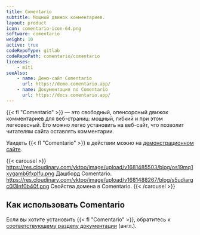 ```yaml
---
title: Comentario
subtitle: Мощный движок комментариев.
layout: product
icon: comentario-icon-64.png
software: comentario
weight: 10
active: true
codeRepoType: gitlab
codeRepoPath: comentario/comentario
licenses:
    - mit1
seeAlso:
    - name: Демо-сайт Comentario
      url: https://demo.comentario.app/
    - name: Документация по Comentario
      url: https://docs.comentario.app/
---
```


{{< fl "Comentario" >}} — это свободный, опенсорсный движок комментариев для веб-страниц: мощный, гибкий и при этом легковесный. Его можно легко установить на веб-сайт, что позволит читателям сайта оставлять комментарии.

Увидеть {{< fl "Comentario" >}} в действии можно на [демонстрационном сайте](https://demo.comentario.app/).

{{< carousel >}}
https://res.cloudinary.com/yktoo/image/upload/v1681485503/blog/os19mq1xygamb6fxplfu.png Дашборд Comentario.
https://res.cloudinary.com/yktoo/image/upload/v1681488267/blog/s5udiargc0l3lnf0b40f.png Свойства домена в Comentario.
{{< /carousel >}}

## Как использовать Comentario

Если вы хотите установить {{< fl "Comentario" >}}, обратитесь к [соответствующему разделу документации](https://docs.comentario.app/en/getting-started/) (англ.).
